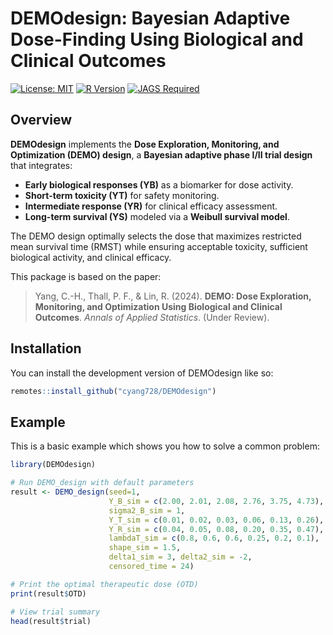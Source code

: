 
# DEMOdesign: Bayesian Adaptive Dose-Finding Using Biological and Clinical Outcomes

<!-- badges: start -->
[![License: MIT](https://img.shields.io/badge/License-MIT-yellow.svg)](https://opensource.org/licenses/MIT)
[![R Version](https://img.shields.io/badge/R->=4.2-blue)](https://cran.r-project.org/)
[![JAGS Required](https://img.shields.io/badge/JAGS-Required-red)](http://mcmc-jags.sourceforge.net/)
<!-- badges: end -->

## Overview

**DEMOdesign** implements the **Dose Exploration, Monitoring, and Optimization (DEMO) design**, a **Bayesian adaptive phase I/II trial design** that integrates:
- **Early biological responses (YB)** as a biomarker for dose activity.
- **Short-term toxicity (YT)** for safety monitoring.
- **Intermediate response (YR)** for clinical efficacy assessment.
- **Long-term survival (YS)** modeled via a **Weibull survival model**.

The DEMO design optimally selects the dose that maximizes restricted mean survival time (RMST) while ensuring acceptable toxicity, sufficient biological activity, and clinical efficacy.

This package is based on the paper:

> Yang, C.-H., Thall, P. F., & Lin, R. (2024). **DEMO: Dose Exploration, Monitoring, and Optimization Using Biological and Clinical Outcomes**. *Annals of Applied Statistics*. (Under Review).

## Installation

You can install the development version of DEMOdesign like so:

``` r
remotes::install_github("cyang728/DEMOdesign")
```

## Example

This is a basic example which shows you how to solve a common problem:

``` r
library(DEMOdesign)

# Run DEMO_design with default parameters
result <- DEMO_design(seed=1,
                      Y_B_sim = c(2.00, 2.01, 2.08, 2.76, 3.75, 4.73), 
                      sigma2_B_sim = 1, 
                      Y_T_sim = c(0.01, 0.02, 0.03, 0.06, 0.13, 0.26), 
                      Y_R_sim = c(0.04, 0.05, 0.08, 0.20, 0.35, 0.47),
                      lambdaT_sim = c(0.8, 0.6, 0.6, 0.25, 0.2, 0.1),
                      shape_sim = 1.5,
                      delta1_sim = 3, delta2_sim = -2,
                      censored_time = 24)

# Print the optimal therapeutic dose (OTD)
print(result$OTD)

# View trial summary
head(result$trial)
```




